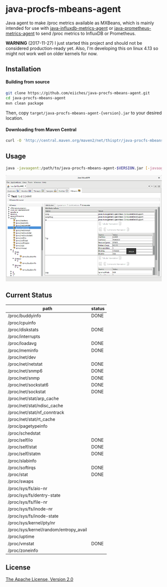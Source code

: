 java-procfs-mbeans-agent
========================

Java agent to make /proc metrics available as MXBeans, which is mainly intended for use with [java-influxdb-metrics-agent](https://github.com/eiiches/java-influxdb-metrics-agent) or [java-prometheus-metrics-agent](https://github.com/eiiches/java-prometheus-metrics-agent) to send /proc metrics to InfluxDB or Prometheus.

**WARNING** (2017-11-27) I just started this project and should not be considered production-ready yet. Also, I'm developing this on linux 4.13 so might not work well on older kernels for now.

Installation
------------

#### Building from source

```sh
git clone https://github.com/eiiches/java-procfs-mbeans-agent.git
cd java-procfs-mbeans-agent
mvn clean package
```

Then, copy `target/java-procfs-mbeans-agent-{version}.jar` to your desired location.

#### Downloading from Maven Central

```sh
curl -O 'http://central.maven.org/maven2/net/thisptr/java-procfs-mbeans-agent/0.0.2/java-procfs-mbeans-agent-0.0.2.jar'
```

Usage
-----

```sh
java -javaagent:/path/to/java-procfs-mbeans-agent-$VERSION.jar [-javaagent:/path/to/java-influxdb-metrics-agent-0.0.2.jar=/procfs/{namekeys=path},...] ...
```

![visualvm](docs/visualvm.png)

Current Status
--------------

| path                         | status |
|------------------------------|--------|
| /proc/buddyinfo              | DONE   |
| /proc/cpuinfo                |        |
| /proc/diskstats              | DONE   |
| /proc/interrupts             |        |
| /proc/loadavg                | DONE   |
| /proc/meminfo                | DONE   |
| /proc/net/dev                |        |
| /proc/net/netstat            | DONE   |
| /proc/net/snmp6              | DONE   |
| /proc/net/snmp               | DONE   |
| /proc/net/sockstat6          | DONE   |
| /proc/net/sockstat           | DONE   |
| /proc/net/stat/arp_cache     |        |
| /proc/net/stat/ndisc_cache   |        |
| /proc/net/stat/nf_conntrack  |        |
| /proc/net/stat/rt_cache      |        |
| /proc/pagetypeinfo           |        |
| /proc/schedstat              |        |
| /proc/self/io                | DONE   |
| /proc/self/stat              | DONE   |
| /proc/self/statm             | DONE   |
| /proc/slabinfo               |        |
| /proc/softirqs               | DONE   |
| /proc/stat                   | DONE   |
| /proc/swaps                  |        |
| /proc/sys/fs/aio-nr          |        |
| /proc/sys/fs/dentry-state    |        |
| /proc/sys/fs/file-nr         |        |
| /proc/sys/fs/inode-nr        |        |
| /proc/sys/fs/inode-state     |        |
| /proc/sys/kernel/pty/nr      |        |
| /proc/sys/kernel/random/entropy_avail |        |
| /proc/uptime                 |        |
| /proc/vmstat                 | DONE   |
| /proc/zoneinfo               |        |

License
-------

[The Apache License, Version 2.0](LICENSE)
